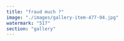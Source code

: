 ```yaml
---
title: "fraud much ?"
image: "./images/gallery-item-477-04.jpg"
watermark: "517"
section: "gallery"
---
```

